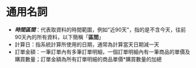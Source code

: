 # 通用名詞

* _**時間區間**_：代表取資料的時間範圍，例如"近90天"，指的是不含今天，往前90天內的所有資料，以下簡稱「**區間**」
* 計算日：指系統計算所使用的日期，通常為計算當天日期減一天
* 訂單金額：一筆訂單內有多筆訂單明細，一個訂單明細內有一筆商品的單價及購買數量；訂單金額為所有訂單明細的商品單價\*購買數量的加總



